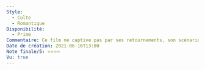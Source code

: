 ```yaml
---
Style:
  - Culte
  - Romantique
Disponibilité:
  - Prime
Commentaire: Ce film ne captive pas par ses retournements, son scénario ou son action, mais par sa beauté. Autant visuellement que sentimentalement, j'ai vraiment été porté tout le long. Le combo Bill Murray et Scarlett Johansson est impeccable. L'émotion est palpable.
Date de création: 2021-06-16T13:00
Note finale/5: ⭐⭐⭐⭐
Vu: true
---
```

